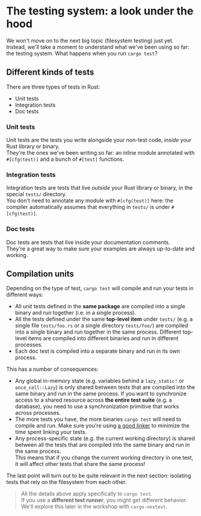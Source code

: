 # The testing system: a look under the hood

We won't move on to the next big topic (filesystem testing) just yet.  
Instead, we'll take a moment to understand what we've been using so far: the testing system. What 
happens when you run `cargo test`?

## Different kinds of tests

There are three types of tests in Rust:

- Unit tests
- Integration tests
- Doc tests

### Unit tests

Unit tests are the tests you write alongside your non-test code, _inside_ your Rust library or binary.  
They're the ones we've been writing so far: an inline module annotated with `#[cfg(test)]` and a bunch of
`#[test]` functions.

### Integration tests

Integration tests are tests that live _outside_ your Rust library or binary, in the special `tests/` directory.  
You don't need to annotate any module with `#[cfg(test)]` here: the compiler automatically assumes that
everything in `tests/` is under `#[cfg(test)]`.

### Doc tests

Doc tests are tests that live inside your documentation comments.  
They're a great way to make sure your examples are always up-to-date and working.

## Compilation units

Depending on the type of test, `cargo test` will compile and run your tests in different ways:

- All unit tests defined in the **same package** are compiled into a single binary and run together (i.e. in a single process).
- All the tests defined under the same **top-level item** under `tests/` (e.g. a single file `tests/foo.rs` 
  or a single directory `tests/foo/`) are compiled into a single binary and run together in the same process.
  Different top-level items are compiled into different binaries and run in different processes. 
- Each doc test is compiled into a separate binary and run in its own process.

This has a number of consequences:

- Any global in-memory state (e.g. variables behind a `lazy_static!` or `once_cell::Lazy`) is only shared between tests
  that are compiled into the same binary and run in the same process.
  If you want to synchronize access to a shared resource across **the entire test suite** (e.g. a database), 
  you need to use a synchronization primitive that works across processes.
- The more tests you have, the more binaries `cargo test` will need to compile and run. 
  Make sure you're using [a good linker](https://github.com/LukeMathWalker/zero-to-production/blob/main/.cargo/config.toml) 
  to minimize the time spent linking your tests.
- Any process-specific state (e.g. the current working directory) is shared between all the tests that are compiled
  into the same binary and run in the same process.  
  This means that if you change the current working directory in one test, it will affect other tests that share the same process!

The last point will turn out to be quite relevant in the next section: isolating tests that rely 
on the filesystem from each other.
  
> All the details above apply specifically to `cargo test`.  
> If you use a **different test runner**, you might get different behavior.
> We'll explore this later in the workshop with `cargo-nextest`.
